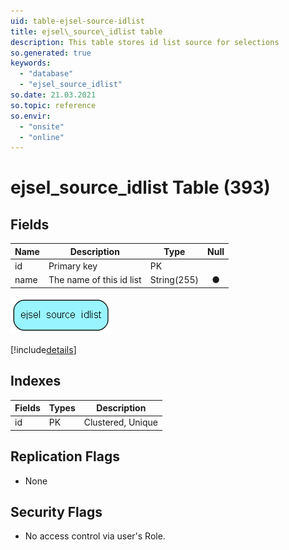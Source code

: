 ```yaml
---
uid: table-ejsel-source-idlist
title: ejsel\_source\_idlist table
description: This table stores id list source for selections
so.generated: true
keywords:
  - "database"
  - "ejsel_source_idlist"
so.date: 21.03.2021
so.topic: reference
so.envir:
  - "onsite"
  - "online"
---
```


# ejsel\_source\_idlist Table (393)

## Fields

| Name | Description | Type | Null |
|------|-------------|------|:----:|
|id|Primary key|PK| |
|name|The name of this id list|String(255)|&#x25CF;|


![ejsel_source_idlist table relationship diagram](./media/ejsel_source_idlist.png)

[!include[details](./includes/ejsel-source-idlist.md)]

## Indexes

| Fields | Types | Description |
|--------|-------|-------------|
|id |PK |Clustered, Unique |

## Replication Flags

* None

## Security Flags

* No access control via user's Role.

